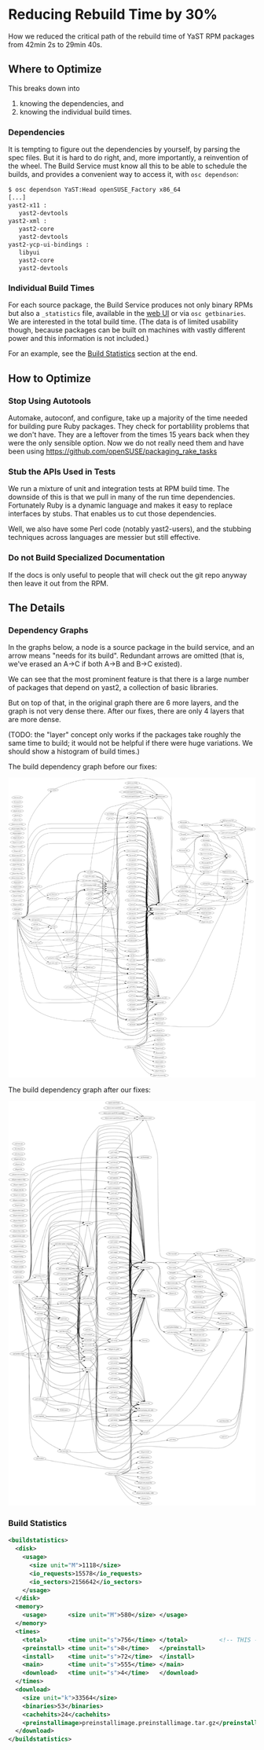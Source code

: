 # Reducing Rebuild Time by 30%

How we reduced the critical path of the rebuild time of YaST RPM packages
from 42min 2s to 29min 40s.

## Where to Optimize

This breaks down into

1. knowing the dependencies, and
2. knowing the individual build times.

### Dependencies

It is tempting to figure out the dependencies by yourself, by parsing the spec
files. But it is hard to do right, and, more importantly, a reinvention of the
wheel. The Build Service must know all this to be able to schedule the builds,
and provides a convenient way to access it, with `osc dependson`:

```console
$ osc dependson YaST:Head openSUSE_Factory x86_64
[...]
yast2-x11 :
   yast2-devtools
yast2-xml :
   yast2-core
   yast2-devtools
yast2-ycp-ui-bindings :
   libyui
   yast2-core
   yast2-devtools
```

### Individual Build Times

For each source package, the Build Service produces not only binary RPMs but
also a `_statistics` file, available in the [web UI][webstats] or via
`osc getbinaries`. We are interested in the total build time. (The data is of
limited usability though, because packages can be built on machines with
vastly different power and this information is not included.)

For an example, see the [Build Statistics](#build-statistics) section
at the end.

[webstats]: https://build.opensuse.org/package/statistics/YaST:Head/yast2-core?arch=x86_64&repository=openSUSE_Factory

## How to Optimize

### Stop Using Autotools

Automake, autoconf, and configure, take up a majority of the time needed for
building pure Ruby packages. They check for portablility problems that we
don't have. They are a leftover from the times 15 years back
when they were the only sensible option. Now we do not really
need them and have been using https://github.com/openSUSE/packaging_rake_tasks

### Stub the APIs Used in Tests

We run a mixture of unit and integration tests at RPM build time. The downside
of this is that we pull in many of the run time dependencies. Fortunately
Ruby is a dynamic language and makes it easy to replace interfaces by stubs.
That enables us to cut those dependencies.

Well, we also have some Perl code (notably yast2-users), and the stubbing
techniques across languages are messier but still effective.

### Do not Build Specialized Documentation

If the docs is only useful to people that will check out the git repo anyway
then leave it out from the RPM.

## The Details

### Dependency Graphs

In the graphs below, a node is a source package in the build service, and an
arrow means "needs for its build". Redundant arrows are omitted (that is, we've
erased an A→C if both A→B and B→C existed).

We can see that the most prominent feature is that there is a large number of
packages that depend on yast2, a collection of basic libraries.

But on top of that, in the original graph there are 6 more layers, and the
graph is not very dense there. After our fixes, there are only 4 layers that
are more dense.

(TODO: the "layer" concept only works if the packages take roughly the same
time to build; it would not be helpful if there were huge variations. We
should show a histogram of build times.)

The build dependency graph before our fixes:

![build dependency graph before][before]

The build dependency graph after our fixes:

![build dependency graph after][after]

[before]: yast_deps_before.png
[after]:  yast_deps_after.png

### Build Statistics

```xml
<buildstatistics>
  <disk>
    <usage>
      <size unit="M">1118</size>
      <io_requests>15578</io_requests>
      <io_sectors>2156642</io_sectors>
    </usage>
  </disk>
  <memory>
    <usage>      <size unit="M">580</size> </usage>
  </memory>
  <times>
    <total>      <time unit="s">756</time> </total>         <!-- THIS -->
    <preinstall> <time unit="s">8</time>   </preinstall>
    <install>    <time unit="s">72</time>  </install>
    <main>       <time unit="s">555</time> </main>
    <download>   <time unit="s">4</time>   </download>
  </times>
  <download>
    <size unit="k">33564</size>
    <binaries>53</binaries>
    <cachehits>24</cachehits>
    <preinstallimage>preinstallimage.preinstallimage.tar.gz</preinstallimage>
  </download>
</buildstatistics>
```
